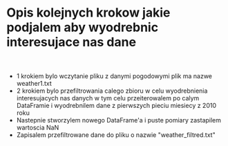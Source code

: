 # **Opis kolejnych krokow jakie podjalem aby wyodrebnic interesujace nas dane** </br></br>
- 1 krokiem bylo wczytanie pliku z danymi pogodowymi plik ma nazwe weather1.txt
- 2 krokiem bylo przefiltrowania calego zbioru w celu wyodrebnienia interesujacych nas danych w tym celu przeiterowalem po calym DataFramie i wyodrebnilem dane z pierwszych pieciu miesiecy z 2010 roku
- Nastepnie stworzylem nowego DataFrame'a i puste pomiary zastapilem wartoscia NaN
- Zapisalem przefiltrowane dane do pliku o nazwie "weather_filtred.txt"
